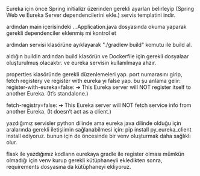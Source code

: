 
Eureka için önce Spring initializr üzerinden gerekli ayarları belirleyip (Spring Web ve Eureka Server dependencilerini ekle.) servis templatini indir. 

ardından main içerisindeki ...Application.java dosyasında okuma yaparak gerekli dependenciler eklenmiş mi kontrol et

ardından servisi klasörüne ayıklayarak "./gradlew build" komutu ile build al.

aldığın buildin ardından build klasörün ve Dockerfile için gerekli dosyalaar oluşturulmuş olacaktır. ve eureka servisin kullanılmaya ahzır.

properties klasöründe gerekli düzenlemeleri yap. port numarasını girip, fetch registery ve register with eureka yı false yap. bu şu anlama gelir:
register-with-eureka=false:
➔ This Eureka server will NOT register itself to another Eureka.
(It’s standalone.)

fetch-registry=false:
➔ This Eureka server will NOT fetch service info from another Eureka.
(It doesn’t act as a client.)


yazdığımız servisler python dilinde ama eureka java dilinde olduğu için aralarında gerekli iletişiimin sağlanabilmesi için:
pip install py_eureka_client
install ediyoruz. bunun için de öncesinde bir venv oluşturmak daha sağlıklı olur.

flask ile yazdığımız kodların eurekaya gradle ile register olması mümkün olmadığı için venv kurup gerekli kütüphaneyii ekledikten sonra, requirements dosyasına da kütüphaneyi ekliyoruz.
